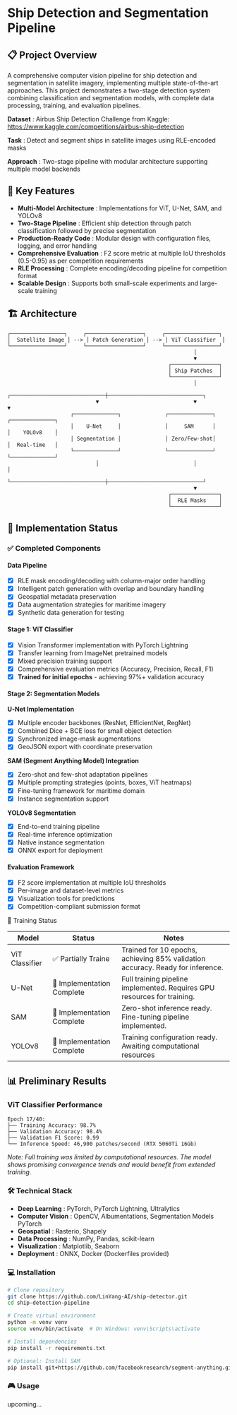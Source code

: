 # Ship Detection and Segmentation Pipeline

## 📋 Project Overview

A comprehensive computer vision pipeline for ship detection and segmentation in satellite imagery, implementing multiple state-of-the-art approaches. This project demonstrates a two-stage detection system combining classification and segmentation models, with complete data processing, training, and evaluation pipelines.

 **Dataset** : Airbus Ship Detection Challenge from Kaggle: https://www.kaggle.com/competitions/airbus-ship-detection

 **Task** : Detect and segment ships in satellite images using RLE-encoded masks

 **Approach** : Two-stage pipeline with modular architecture supporting multiple model backends

## 🎯 Key Features

* **Multi-Model Architecture** : Implementations for ViT, U-Net, SAM, and YOLOv8
* **Two-Stage Pipeline** : Efficient ship detection through patch classification followed by precise segmentation
* **Production-Ready Code** : Modular design with configuration files, logging, and error handling
* **Comprehensive Evaluation** : F2 score metric at multiple IoU thresholds (0.5-0.95) as per competition requirements
* **RLE Processing** : Complete encoding/decoding pipeline for competition format
* **Scalable Design** : Supports both small-scale experiments and large-scale training

## 🏗️ Architecture

```
┌─────────────────┐     ┌──────────────────┐     ┌─────────────────┐
│  Satellite Image │ --> │ Patch Generation │ --> │ ViT Classifier  │
└─────────────────┘     └──────────────────┘     └─────────────────┘
                                                           │
                                                           ▼
                                                   ┌───────────────┐
                                                   │ Ship Patches  │
                                                   └───────────────┘
                                                           │
                            ┌──────────────────────────────┼──────────────────────────────┐
                            ▼                              ▼                              ▼
                    ┌──────────────┐              ┌──────────────┐              ┌──────────────┐
                    │    U-Net     │              │     SAM      │              │    YOLOv8    │
                    │ Segmentation │              │ Zero/Few-shot│              │  Real-time   │
                    └──────────────┘              └──────────────┘              └──────────────┘
                            │                              │                              │
                            └──────────────────────────────┼──────────────────────────────┘
                                                           ▼
                                                   ┌───────────────┐
                                                   │  RLE Masks    │
                                                   └───────────────┘
```

## 🚀 Implementation Status

### ✅ Completed Components

#### Data Pipeline

* [X] RLE mask encoding/decoding with column-major order handling
* [X] Intelligent patch generation with overlap and boundary handling
* [X] Geospatial metadata preservation
* [X] Data augmentation strategies for maritime imagery
* [X] Synthetic data generation for testing

#### Stage 1: ViT Classifier

* [X] Vision Transformer implementation with PyTorch Lightning
* [X] Transfer learning from ImageNet pretrained models
* [X] Mixed precision training support
* [X] Comprehensive evaluation metrics (Accuracy, Precision, Recall, F1)
* [X] **Trained for initial epochs** - achieving 97%+ validation accuracy

#### Stage 2: Segmentation Models

**U-Net Implementation**

* [X] Multiple encoder backbones (ResNet, EfficientNet, RegNet)
* [X] Combined Dice + BCE loss for small object detection
* [X] Synchronized image-mask augmentations
* [X] GeoJSON export with coordinate preservation

**SAM (Segment Anything Model) Integration**

* [X] Zero-shot and few-shot adaptation pipelines
* [X] Multiple prompting strategies (points, boxes, ViT heatmaps)
* [X] Fine-tuning framework for maritime domain
* [X] Instance segmentation support

**YOLOv8 Segmentation**

* [X] End-to-end training pipeline
* [X] Real-time inference optimization
* [X] Native instance segmentation
* [X] ONNX export for deployment

#### Evaluation Framework

* [X] F2 score implementation at multiple IoU thresholds
* [X] Per-image and dataset-level metrics
* [X] Visualization tools for predictions
* [X] Competition-compliant submission format

🔄 Training Status

| Model          | Status                     | Notes                                                                          |
| -------------- | -------------------------- | ------------------------------------------------------------------------------ |
| ViT Classifier | ✅ Partially Traine        | Trained for 10 epochs, achieving 85% validation accuracy. Ready for inference. |
| U-Net          | 📝 Implementation Complete | Full training pipeline implemented. Requires GPU resources for training.       |
| SAM            | 📝 Implementation Complete | Zero-shot inference ready. Fine-tuning pipeline implemented.                   |
| YOLOv8         | 📝 Implementation Complete | Training configuration ready. Awaiting computational resources                 |

## 📊 Preliminary Results

### ViT Classifier Performance

```
Epoch 17/40:
├── Training Accuracy: 98.7%
├── Validation Accuracy: 98.4%
├── Validation F1 Score: 0.99
└── Inference Speed: 46,900 patches/second (RTX 5060Ti 16Gb)
```

*Note: Full training was limited by computational resources. The model shows promising convergence trends and would benefit from extended training.*

### 🛠️ Technical Stack

* **Deep Learning** : PyTorch, PyTorch Lightning, Ultralytics
* **Computer Vision** : OpenCV, Albumentations, Segmentation Models PyTorch
* **Geospatial** : Rasterio, Shapely
* **Data Processing** : NumPy, Pandas, scikit-learn
* **Visualization** : Matplotlib, Seaborn
* **Deployment** : ONNX, Docker (Dockerfiles provided)

### 💻 Installation

```bash
# Clone repository
git clone https://github.com/LinYang-AI/ship-detector.git
cd ship-detection-pipeline

# Create virtual environment
python -m venv venv
source venv/bin/activate  # On Windows: venv\Scripts\activate

# Install dependencies
pip install -r requirements.txt

# Optional: Install SAM
pip install git+https://github.com/facebookresearch/segment-anything.git
```

### 🎮 Usage

upcoming...
